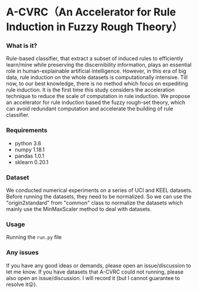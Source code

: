 #  A-CVRC（An Accelerator for Rule Induction in Fuzzy Rough Theory）


### What is it?

Rule-based classifier, that extract a subset of induced rules to efficiently learn/mine while preserving the discernibility information, plays an essential role in human-explainable artificial intelligence. However, in this era of big data, rule induction on the whole datasets is computationally intensive. Till now, to our best knowledge, there is no method which focus on expediting rule induction. It is the first time this study considers the acceleration technique to reduce the scale of computation in rule induction. We propose an accelerator for rule induction based the fuzzy rough-set theory, which can avoid redundant computation and accelerate the building of rule classifier.

### Requirements

  - python 3.6
  - numpy 1.18.1
  - pandas 1.0.1
  - sklearn 0.20.1

### Dataset

We conducted numerical experiments on a series of UCI and KEEL datasets. Before running the datasets, they need to be normalized. So we can use the "origin2standard" from "common" class to normalize the datasets which mainly use the MinMaxScaler method to deal with datasets. 

### Usage

Running the ``run.py`` file

### Any issues

If you have any good ideas or demands, please open an issue/discussion to let me know.
If you have datasets that A-CVRC could not running, please also open an issue/discussion. I will record it (but I cannot guarantee to resolve it😛). 
